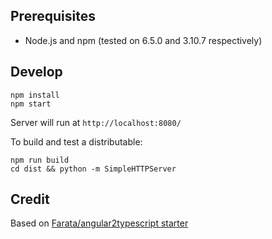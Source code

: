 
## Prerequisites

- Node.js and npm (tested on 6.5.0 and 3.10.7 respectively)

## Develop

    npm install
    npm start

Server will run at `http://localhost:8080/`

To build and test a distributable:

    npm run build
    cd dist && python -m SimpleHTTPServer

## Credit

Based on [Farata/angular2typescript starter](https://github.com/Farata/angular2typescript/tree/master/chapter10/angular2-webpack-starter)
